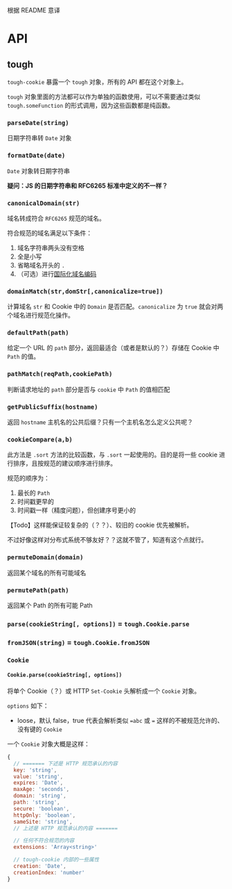 根据 README 意译

# API

## tough

`tough-cookie` 暴露一个 `tough` 对象，所有的 API 都在这个对象上。

`tough` 对象里面的方法都可以作为单独的函数使用，可以不需要通过类似 `tough.someFunction` 的形式调用，因为这些函数都是纯函数。

### `parseDate(string)`

日期字符串转 `Date` 对象

### `formatDate(date)`

`Date` 对象转日期字符串

**疑问：JS 的日期字符串和 RFC6265 标准中定义的不一样？**

### `canonicalDomain(str)`

域名转成符合 `RFC6265` 规范的域名。

符合规范的域名满足以下条件：

1. 域名字符串两头没有空格
1. 全是小写
1. 省略域名开头的 `.`
1. （可选）进行[国际化域名编码](https://zh.wikipedia.org/wiki/%E5%9B%BD%E9%99%85%E5%8C%96%E5%9F%9F%E5%90%8D%E7%BC%96%E7%A0%81)

### `domainMatch(str,domStr[,canonicalize=true])`

计算域名 `str` 和 Cookie 中的 `Domain` 是否匹配。`canonicalize` 为 `true` 就会对两个域名进行规范化操作。

### `defaultPath(path)`

给定一个 URL 的 `path` 部分，返回最适合（或者是默认的？）存储在 Cookie 中 `Path` 的值。

### `pathMatch(reqPath,cookiePath)`

判断请求地址的 `path` 部分是否与 `cookie` 中 `Path` 的值相匹配

### `getPublicSuffix(hostname)`

返回 `hostname` 主机名的公共后缀？只有一个主机名怎么定义公共呢？

### `cookieCompare(a,b)`

此方法是 `.sort` 方法的比较函数，与 `.sort` 一起使用的。目的是将一些 cookie 进行排序，且按规范的建议顺序进行排序。

规范的顺序为：

1. 最长的 `Path`
1. 时间戳更早的
1. 时间戳一样（精度问题），但创建序号更小的

【Todo】这样能保证较复杂的（？？）、较旧的 cookie 优先被解析。

不过好像这样对分布式系统不够友好？？这就不管了，知道有这个点就行。

### `permuteDomain(domain)`

返回某个域名的所有可能域名

### `permutePath(path)`

返回某个 Path 的所有可能 Path

### `parse(cookieString[, options])` = `tough.Cookie.parse`
### `fromJSON(string)` = `tough.Cookie.fromJSON`

### `Cookie`

#### `Cookie.parse(cookieString[, options])`

将单个 Cookie（？）或 HTTP `Set-Cookie` 头解析成一个 `Cookie` 对象。

`options` 如下：

  - loose，默认 false，true 代表会解析类似 `=abc` 或 `=` 这样的不被规范允许的、没有键的 `Cookie`

一个 `Cookie` 对象大概是这样：

```js
{
  // ======= 下述是 HTTP 规范承认的内容
  key: 'string',
  value: 'string',
  expires: 'Date',
  maxAge: 'seconds',
  domain: 'string',
  path: 'string',
  secure: 'boolean',
  httpOnly: 'boolean',
  sameSite: 'string',
  // 上述是 HTTP 规范承认的内容 =======

  // 任何不符合规范的内容
  extensions: 'Array<string>'

  // tough-cookie 内部的一些属性
  creation: 'Date',
  creationIndex: 'number'
}
```

